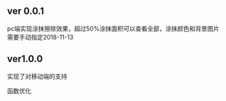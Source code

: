 ﻿## ver 0.0.1 ##
pc端实现涂抹擦除效果，超过50%涂抹面积可以查看全部，涂抹颜色和背景图片需要手动指定2018-11-13
## ver1.0.0 ##
实现了对移动端的支持

函数优化
